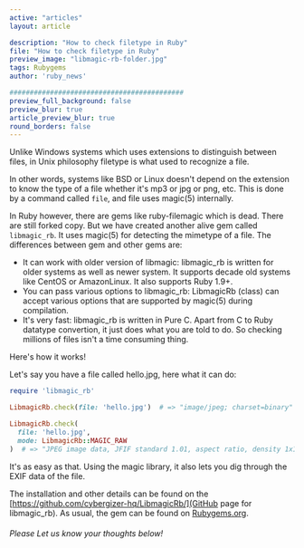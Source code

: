 ```yaml
---
active: "articles"
layout: article

description: "How to check filetype in Ruby"
file: "How to check filetype in Ruby"
preview_image: "libmagic-rb-folder.jpg"
tags: Rubygems
author: 'ruby_news'

###########################################
preview_full_background: false
preview_blur: true
article_preview_blur: true
round_borders: false
---
```


Unlike Windows systems which uses extensions to distinguish between files, in Unix philosophy
filetype is what used to recognize a file.

In other words, systems like BSD or Linux doesn't depend on the extension to know the type of a file whether it's mp3 or jpg or png, etc.
This is done by a command called `file`, and file uses magic(5) internally.

In Ruby however, there are gems like ruby-filemagic which is dead. There are still forked copy.
But we have created another alive gem called `libmagic_rb`.
It uses magic(5) for detecting the mimetype of a file. The differences between gem and other gems are:

+ It can work with older version of libmagic: libmagic_rb is written for older systems as well as newer system. It supports decade old systems like CentOS or AmazonLinux. It also supports Ruby 1.9+.
+ You can pass various options to libmagic_rb: LibmagicRb (class) can accept various options that are supported by magic(5) during compilation.
+ It's very fast: libmagic_rb is written in Pure C. Apart from C to Ruby datatype convertion, it just does what you are told to do. So checking millions of files isn't a time consuming thing.

Here's how it works!

Let's say you have a file called hello.jpg, here what it can do:

```ruby
require 'libmagic_rb'

LibmagicRb.check(file: 'hello.jpg')  # => "image/jpeg; charset=binary"

LibmagicRb.check(
  file: 'hello.jpg',
  mode: LibmagicRb::MAGIC_RAW
)  # => "JPEG image data, JFIF standard 1.01, aspect ratio, density 1x1, segment length 16, progressive, precision 8, 3072x2036, components 3"
```

It's as easy as that. Using the magic library, it also lets you dig through the EXIF data of the file.

The installation and other details can be found on the [https://github.com/cybergizer-hq/LibmagicRb/](GitHub page for libmagic_rb).
As usual, the gem can be found on [Rubygems.org](https://rubygems.org/gems/libmagic_rb).

###### Please Let us know your thoughts below!
